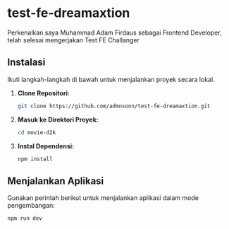 # test-fe-dreamaxtion

Perkenalkan saya Muhammad Adam Firdaus sebagai Frontend Developer, telah selesai mengerjakan Test FE Challanger

## Instalasi

Ikuti langkah-langkah di bawah untuk menjalankan proyek secara lokal.

1. **Clone Repositori:**

    ```bash
    git clone https://github.com/admnsonn/test-fe-dreamaxtion.git
    ```

2. **Masuk ke Direktori Proyek:**

    ```bash
    cd movie-d2k
    ```

3. **Instal Dependensi:**

    ```bash
    npm install
    ```

## Menjalankan Aplikasi

Gunakan perintah berikut untuk menjalankan aplikasi dalam mode pengembangan:

```bash
npm run dev
